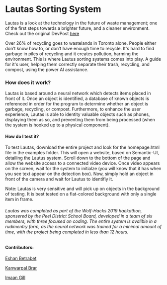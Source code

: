 # Lautas Sorting System
Lautas is a look at the technology in the future of waste management; one of the first steps towards a brighter future, and a cleaner environment.
Check out the original DevPost [here](https://devpost.com/software/lautus-yrl897)

Over 26% of recycling goes to wastelands in Toronto alone. People either don’t know how to, or don’t have enough time to recycle. It's hard to find garbage in piles of recycling and it creates pollution, harming the environment. This is where Lautus sorting systems comes into play. A guide for it's user, helping them correctly separate their trash, recycling, and compost, using the power AI assistance.

### How does it work?
Lautas is based around a neural network which detects items placed in front of it. Once an object is identified, a database of known objects is referenced in order for the program to determine whether an object is garbage, recycling, or compost. Furthermore, to enhance the user experience, Lautas is able to identity valuable objects such as phones, displaying them as so, and preventing them from being processed (when the system is hooked up to a physical component).

#### How do I test it?
To test Lautas, download the entire project and look for the homepage.html file in the examples folder. This will open a website, based on Semantic-UI, detailing the Lautus system. Scroll down to the bottom of the page and allow the website access to a connected video device. Once video appears on the screen, wait for the system to initialze (you will know that it has when you see text appear on the detection box). Now, simply hold an object in front of the camera and wait for Lautus to identifiy it.

Note: Lautas is very sensitive and will pick up on objects in the background of testing. It is best tested on a flat-colored background with only a single item in frame.

###### Lautas was completed as part of the Wolf-Hacks 2019 hackathon, sponsered by the Peel District School Board, developed in a team of six members, with three focused on coding. The entire system is avalible in a rudimentry form, as the neural network was trained for a minimal amount of time, with the project being completed in less than 12 hours.

#### Contributors:
[Eshan Betrabet](https://github.com/SippinOnJuiceBox)

[Kanwarpal Brar](https://github.com/kanwarpal-brar)

[Imaan Gill](https://github.com/Ibolt)
